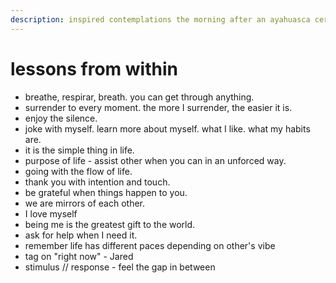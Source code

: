 ```yaml
---
description: inspired contemplations the morning after an ayahuasca ceremony
---
```


# lessons from within

* breathe, respirar, breath. you can get through anything.
* surrender to every moment. the more I surrender, the easier it is.
* enjoy the silence.
* joke with myself. learn more about myself. what I like. what my habits are.
* it is the simple thing in life.
* purpose of life - assist other when you can in an unforced way.
* going with the flow of life.
* thank you with intention and touch.
* be grateful when things happen to you.
* we are mirrors of each other.
* I love myself
* being me is the greatest gift to the world.
* ask for help when I need it.
* remember life has different paces depending on other's vibe
* tag on "right now" - Jared
* stimulus // response - feel the gap in between
